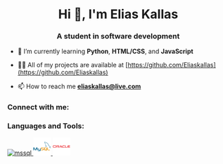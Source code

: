 <h1 align="center">Hi 👋, I'm Elias Kallas</h1>
<h3 align="center">A student in software development</h3>

- 🌱 I’m currently learning **Python**, **HTML/CSS**, and **JavaScript**

- 👨‍💻 All of my projects are available at [https://github.com/Eliaskallas](https://github.com/Eliaskallas)

- 📫 How to reach me **eliaskallas@live.com**

<h3 align="left">Connect with me:</h3>
<p align="left">
</p>

<h3 align="left">Languages and Tools:</h3>
<p align="left"> <a href="https://www.microsoft.com/en-us/sql-server" target="_blank" rel="noreferrer"> <img src="https://www.svgrepo.com/show/303229/microsoft-sql-server-logo.svg" alt="mssql" width="40" height="40"/> </a> <a href="https://www.mysql.com/" target="_blank" rel="noreferrer"> <img src="https://raw.githubusercontent.com/devicons/devicon/master/icons/mysql/mysql-original-wordmark.svg" alt="mysql" width="40" height="40"/> </a> <a href="https://www.oracle.com/" target="_blank" rel="noreferrer"> <img src="https://raw.githubusercontent.com/devicons/devicon/master/icons/oracle/oracle-original.svg" alt="oracle" width="40" height="40"/> </a> </p>
